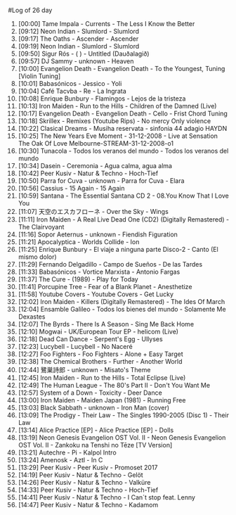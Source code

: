 #Log of 26 day

1. [00:00] Tame Impala - Currents - The Less I Know the Better
1. [09:12] Neon Indian - Slumlord - Slumlord
1. [09:17] The Oaths - Ascender - Ascender
1. [09:19] Neon Indian - Slumlord - Slumlord
1. [09:50] Sigur Rós - ( ) - Untitled (Dauðalagið)
1. [09:57] DJ Sammy - unknown - Heaven
1. [10:00] Evangelion Death - Evangelion Death - To the Youngest, Tuning [Violin Tuning]
1. [10:01] Babasónicos - Jessico - Yoli
1. [10:04] Café Tacvba - Re - La Ingrata
1. [10:08] Enrique Bunbury - Flamingos - Lejos de la tristeza
1. [10:13] Iron Maiden - Run to the Hills - Children of the Damned (Live)
1. [10:17] Evangelion Death - Evangelion Death - Cello - Frist Chord Tuning
1. [10:18] Skrillex - Remixes (Youtube Rips) - No mercy Only violence
1. [10:22] Clasical Dreams - Musiha reservata - sinfonia 44 adagio HAYDN
1. [10:25] The New Years Eve Moment - 31-12-2008 - Live at Sensation The Oak Of Love Melbourne-STREAM-31-12-2008-o1
1. [10:30] Tunacola - Todos los veranos del mundo - Todos los veranos del mundo
1. [10:34] Dasein - Ceremonia - Agua calma, agua alma
1. [10:42] Peer Kusiv - Natur & Techno - Hoch-Tief
1. [10:50] Parra for Cuva - unknown - Parra for Cuva - Elara
1. [10:56] Cassius - 15 Again - 15 Again
1. [10:59] Santana - The Essential Santana CD 2 - 08.You Know That I Love You
1. [11:07] 天空のエスカフローネ - Over the Sky - Wings
1. [11:11] Iron Maiden - A Real Live Dead One (CD2) (Digitally Remastered) - The Clairvoyant
1. [11:16] Sopor Aeternus - unknown - Fiendish Figuration
1. [11:21] Apocalyptica - Worlds Collide - Ion
1. [11:25] Enrique Bunbury - El viaje a ninguna parte Disco-2 - Canto (El mismo dolor)
1. [11:29] Fernando Delgadillo - Campo de Sueños - De las Tardes
1. [11:33] Babasónicos - Vortice Marxista - Antonio Fargas
1. [11:37] The Cure - (1989) - Play for Today
1. [11:41] Porcupine Tree - Fear of a Blank Planet - Anesthetize
1. [11:58] Youtube Covers - Youtube Covers - Get Lucky
1. [12:02] Iron Maiden - Killers (Digitally Remastered) - The Ides Of March
1. [12:04] Ensamble Galileo - Todos los bienes del mundo - Solamente Me Dexastes
1. [12:07] The Byrds - There Is A Season - Sing Me Back Home
1. [12:10] Mogwai - UK/European Tour EP - helicom (Live)
1. [12:18] Dead Can Dance - Serpent's Egg - Ullyses
1. [12:23] Lucybell - Lucybell - No Naceré
1. [12:27] Foo Fighters - Foo Fighters - Alone + Easy Target
1. [12:38] The Chemical Brothers - Further - Another World
1. [12:44] 鷺巣詩郎 - unknown - Misato's Theme
1. [12:45] Iron Maiden - Run to the Hills - Total Eclipse (Live)
1. [12:49] The Human League - The 80's Part II - Don't You Want Me
1. [12:57] System of a Down - Toxicity - Deer Dance
1. [13:00] Iron Maiden - Maiden Japan (1981) - Running Free
1. [13:03] Black Sabbath - unknown - Iron Man (cover)
1. [13:09] The Prodigy - Their Law - The Singles 1990-2005 (Disc 1) - Their Law
1. [13:14] Alice Practice [EP] - Alice Practice [EP] - Dolls
1. [13:19] Neon Genesis Evangelion OST Vol. II - Neon Genesis Evangelion OST Vol. II - Zankoku na Tenshi no Tēze [TV Version]
1. [13:21] Autechre - Pi - Kalpol Intro
1. [13:24] Amenosk - Aztl - In C
1. [13:29] Peer Kusiv - Peer Kusiv - Promoset 2017
1. [14:19] Peer Kusiv - Natur & Techno - Gelöt
1. [14:26] Peer Kusiv - Natur & Techno - Valküre
1. [14:33] Peer Kusiv - Natur & Techno - Hoch-Tief
1. [14:41] Peer Kusiv - Natur & Techno - I Can´t stop feat. Lenny
1. [14:47] Peer Kusiv - Natur & Techno - Kadamom
